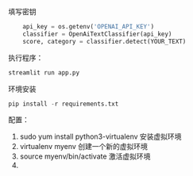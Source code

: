 填写密钥
```python
    api_key = os.getenv('OPENAI_API_KEY')
    classifier = OpenAiTextClassifier(api_key)
    score, category = classifier.detect(YOUR_TEXT)
```

执行程序：

```python
streamlit run app.py
```

环境安装
```python
pip install -r requirements.txt
```

配置：
1. sudo yum install python3-virtualenv 安装虚拟环境
2. virtualenv myenv  创建一个新的虚拟环境
3. source myenv/bin/activate  激活虚拟环境
4. 
